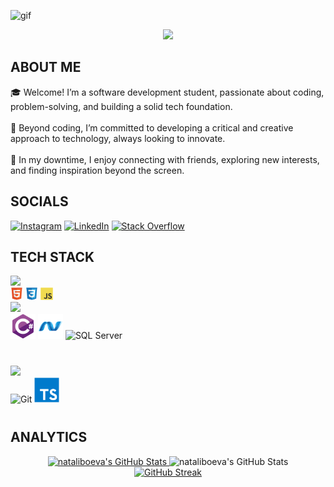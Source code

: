 ![gif](https://github.com/user-attachments/assets/10ad3ecf-e298-46cd-ab9c-f613be590f88)

<p align="center">
     <img src="https://readme-typing-svg.herokuapp.com?font=&center=true&width=380&height=45&lines=Nice+to+meet+you!" />


## ABOUT ME &nbsp;<img src="https://komarev.com/ghpvc/?username=nataliboeva&color=371D51&style=flat-square&label=Profile%20views&labelColor=FFFFFF" alt="" align="center"/></h2>🎓  Welcome! I’m a software development student, passionate about coding, problem-solving, and building a solid tech foundation.<br><br>🎯  Beyond coding, I’m committed to developing a critical and creative approach to technology, always looking to innovate.<br><br>💎 In my downtime, I enjoy connecting with friends, exploring new interests, and finding inspiration beyond the screen.

## SOCIALS
[![Instagram](https://img.shields.io/badge/Instagram-%23E4405F.svg?logo=Instagram&logoColor=white)](https://instagram.com/nataliboevaa) [![LinkedIn](https://img.shields.io/badge/LinkedIn-%230077B5.svg?logo=linkedin&logoColor=white)](https://linkedin.com/in/natali-boeva-8b0a762b8) [![Stack Overflow](https://img.shields.io/badge/-Stackoverflow-FE7A16?logo=stack-overflow&logoColor=white)](https://stackoverflow.com/users/28110766) 

## TECH STACK
<div align="left">
  <div style="margin-right: 40px">
    <img src="https://img.shields.io/badge/Frontend-9B6FB5?style=for-the-badge"/>
       </div>
    <img src="https://raw.githubusercontent.com/devicons/devicon/master/icons/html5/html5-original.svg" alt="HTML5" width="20" height="20" title="HTML5"/> 
    <img src="https://raw.githubusercontent.com/devicons/devicon/master/icons/css3/css3-original.svg" alt="CSS3" width="20" height="20" title="CSS3"/> 
    <img src="https://raw.githubusercontent.com/devicons/devicon/master/icons/javascript/javascript-original.svg" alt="JavaScript" width="20" height="20" title="JavaScript"/>
  </div>
  <div style="margin-bottom: 40px">
    <img src="https://img.shields.io/badge/Backend-9B6FB5?style=for-the-badge"/>
       </br>
    <img src="https://raw.githubusercontent.com/devicons/devicon/master/icons/csharp/csharp-original.svg" alt="C#" width="40" height="40" title="C#"/> 
    <img src="https://raw.githubusercontent.com/devicons/devicon/master/icons/dot-net/dot-net-original.svg" alt=".NET" width="40" height="40" title=".NET"/> 
    <img src="https://www.svgrepo.com/show/303229/microsoft-sql-server-logo.svg" alt="SQL Server" width="40" height="40" title="Microsoft SQL Server"/>
  </div>
 <div style="margin-bottom: 40px">
    <img src="https://img.shields.io/badge/Tools-9B6FB5?style=for-the-badge"/>
      </br>
    <img src="https://www.vectorlogo.zone/logos/git-scm/git-scm-icon.svg" alt="Git" width="40" height="40" title="Git"/> 
    <img src="https://raw.githubusercontent.com/devicons/devicon/master/icons/typescript/typescript-original.svg" alt="TypeScript" width="40" height="40" title="TypeScript"/>
  </div>
</div>

## ANALYTICS
<div align="center">
<a href="https://awesome-github-stats.azurewebsites.net/index.html??cardType=level&theme=jolly&showIcons=false&preferLogin=false&Background=371D51&Border=371D51">   
     <img  alt="nataliboeva's GitHub Stats" height="180em" src="https://awesome-github-stats.azurewebsites.net/user-stats/nataliboeva?cardType=level&theme=jolly&showIcons=false&preferLogin=false&Background=371D51&Border=371D51" />  
</a>
  <img height="180em" src="https://github-readme-stats.vercel.app/api/top-langs/?username=nataliboeva&theme=jolly&show_icons=true&hide_border=true&layout=compact&hide_title=falsee&bg_color=371d51" alt="nataliboeva's GitHub Stats" />
</div>
<div align="center">
<a href="https://git.io/streak-stats">
     <img src="https://github-readme-streak-stats.herokuapp.com?user=nataliboeva&theme=jolly&hide_border=true&border_radius=12&short_numbers=true&card_width=180&card_height=180&background=371D51&fire=FF64DA&ring=FF64DA&currStreakNum=FF64DA&currStreakLabel=FF64DA&hide_total_contributions=true&hide_longest_streak=true" alt="GitHub Streak"/></a>
</div>
